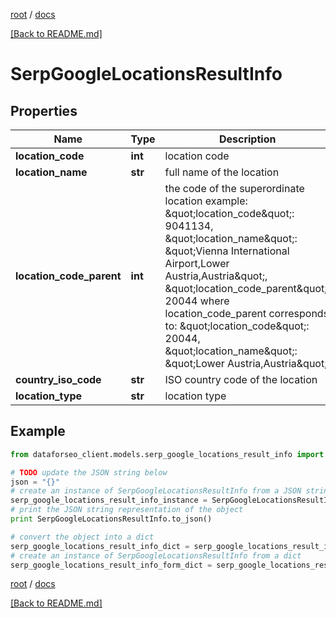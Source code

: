 [root](./../ "root") / [docs](./ "docs")

[[Back to README.md]](./../README.md "[Back to README.md]")

# SerpGoogleLocationsResultInfo

## Properties

Name | Type | Description | Notes
------------ | ------------- | ------------- | -------------
**location_code** | **int** | location code | [optional]
**location_name** | **str** | full name of the location | [optional]
**location_code_parent** | **int** | the code of the superordinate location example: \&quot;location_code\&quot;: 9041134, \&quot;location_name\&quot;: \&quot;Vienna International Airport,Lower Austria,Austria\&quot;, \&quot;location_code_parent\&quot;: 20044 where location_code_parent corresponds to: \&quot;location_code\&quot;: 20044, \&quot;location_name\&quot;: \&quot;Lower Austria,Austria\&quot; | [optional]
**country_iso_code** | **str** | ISO country code of the location | [optional]
**location_type** | **str** | location type | [optional]

## Example

```python
from dataforseo_client.models.serp_google_locations_result_info import SerpGoogleLocationsResultInfo

# TODO update the JSON string below
json = "{}"
# create an instance of SerpGoogleLocationsResultInfo from a JSON string
serp_google_locations_result_info_instance = SerpGoogleLocationsResultInfo.from_json(json)
# print the JSON string representation of the object
print SerpGoogleLocationsResultInfo.to_json()

# convert the object into a dict
serp_google_locations_result_info_dict = serp_google_locations_result_info_instance.to_dict()
# create an instance of SerpGoogleLocationsResultInfo from a dict
serp_google_locations_result_info_form_dict = serp_google_locations_result_info.from_dict(serp_google_locations_result_info_dict)
```

  

[root](./../ "root") / [docs](./ "docs")

[[Back to README.md]](./../README.md "[Back to README.md]")